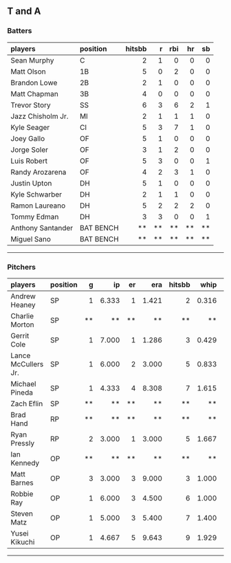 ## T and A

### Batters

 
|players           |position  | hitsbb|  r| rbi| hr| sb| 
|:-----------------|:---------|------:|--:|---:|--:|--:| 
|Sean Murphy       |C         |      2|  1|   0|  0|  0| 
|Matt Olson        |1B        |      5|  0|   2|  0|  0| 
|Brandon Lowe      |2B        |      2|  1|   0|  0|  0| 
|Matt Chapman      |3B        |      4|  0|   0|  0|  0| 
|Trevor Story      |SS        |      6|  3|   6|  2|  1| 
|Jazz Chisholm Jr. |MI        |      2|  1|   1|  1|  0| 
|Kyle Seager       |CI        |      5|  3|   7|  1|  0| 
|Joey Gallo        |OF        |      5|  1|   0|  0|  0| 
|Jorge Soler       |OF        |      3|  1|   2|  0|  0| 
|Luis Robert       |OF        |      5|  3|   0|  0|  1| 
|Randy Arozarena   |OF        |      4|  2|   3|  1|  0| 
|Justin Upton      |DH        |      5|  1|   0|  0|  0| 
|Kyle Schwarber    |DH        |      2|  1|   1|  0|  0| 
|Ramon Laureano    |DH        |      5|  2|   2|  2|  0| 
|Tommy Edman       |DH        |      3|  3|   0|  0|  1| 
|Anthony Santander |BAT BENCH |     **| **|  **| **| **| 
|Miguel Sano       |BAT BENCH |     **| **|  **| **| **| 


* * *

### Pitchers

 
|players             |position |  g|    ip| er|   era| hitsbb|  whip| so|  w| sv| 
|:-------------------|:--------|--:|-----:|--:|-----:|------:|-----:|--:|--:|--:| 
|Andrew Heaney       |SP       |  1| 6.333|  1| 1.421|      2| 0.316| 10|  0|  0| 
|Charlie Morton      |SP       | **|    **| **|    **|     **|    **| **| **| **| 
|Gerrit Cole         |SP       |  1| 7.000|  1| 1.286|      3| 0.429| 11|  1|  0| 
|Lance McCullers Jr. |SP       |  1| 6.000|  2| 3.000|      5| 0.833|  5|  0|  0| 
|Michael Pineda      |SP       |  1| 4.333|  4| 8.308|      7| 1.615|  5|  0|  0| 
|Zach Eflin          |SP       | **|    **| **|    **|     **|    **| **| **| **| 
|Brad Hand           |RP       | **|    **| **|    **|     **|    **| **| **| **| 
|Ryan Pressly        |RP       |  2| 3.000|  1| 3.000|      5| 1.667|  5|  1|  0| 
|Ian Kennedy         |OP       | **|    **| **|    **|     **|    **| **| **| **| 
|Matt Barnes         |OP       |  3| 3.000|  3| 9.000|      3| 1.000|  4|  0|  1| 
|Robbie Ray          |OP       |  1| 6.000|  3| 4.500|      6| 1.000|  9|  0|  0| 
|Steven Matz         |OP       |  1| 5.000|  3| 5.400|      7| 1.400|  7|  1|  0| 
|Yusei Kikuchi       |OP       |  1| 4.667|  5| 9.643|      9| 1.929|  1|  0|  0| 


* * *


